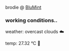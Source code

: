 brodie @ [BluMint](https://www.linkedin.com/company/blumint-io/)

<!--weather_start-->
### working conditions..

weather: overcast clouds ☁️

temp: 27.32 °C 🥶

<!--weather_end-->
